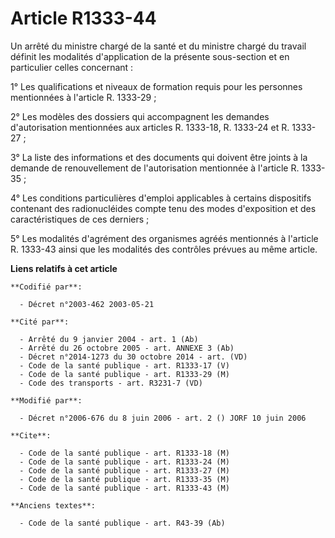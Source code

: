# Article R1333-44

Un arrêté du ministre chargé de la santé et du ministre chargé du travail définit les modalités d'application de la présente
sous-section et en particulier celles concernant :

1° Les qualifications et niveaux de formation requis pour les personnes mentionnées à l'article R. 1333-29 ;

2° Les modèles des dossiers qui accompagnent les demandes d'autorisation mentionnées aux articles R. 1333-18, R. 1333-24 et
R. 1333-27 ;

3° La liste des informations et des documents qui doivent être joints à la demande de renouvellement de l'autorisation
mentionnée à l'article R. 1333-35 ;

4° Les conditions particulières d'emploi applicables à certains dispositifs contenant des radionucléides compte tenu des
modes d'exposition et des caractéristiques de ces derniers ;

5° Les modalités d'agrément des organismes agréés mentionnés à l'article R. 1333-43 ainsi que les modalités des contrôles
prévues au même article.

**Liens relatifs à cet article**

	**Codifié par**:

	  - Décret n°2003-462 2003-05-21

	**Cité par**:

	  - Arrêté du 9 janvier 2004 - art. 1 (Ab)
	  - Arrêté du 26 octobre 2005 - art. ANNEXE 3 (Ab)
	  - Décret n°2014-1273 du 30 octobre 2014 - art. (VD)
	  - Code de la santé publique - art. R1333-17 (V)
	  - Code de la santé publique - art. R1333-29 (M)
	  - Code des transports - art. R3231-7 (VD)

	**Modifié par**:

	  - Décret n°2006-676 du 8 juin 2006 - art. 2 () JORF 10 juin 2006

	**Cite**:

	  - Code de la santé publique - art. R1333-18 (M)
	  - Code de la santé publique - art. R1333-24 (M)
	  - Code de la santé publique - art. R1333-27 (M)
	  - Code de la santé publique - art. R1333-35 (M)
	  - Code de la santé publique - art. R1333-43 (M)

	**Anciens textes**:

	  - Code de la santé publique - art. R43-39 (Ab)
